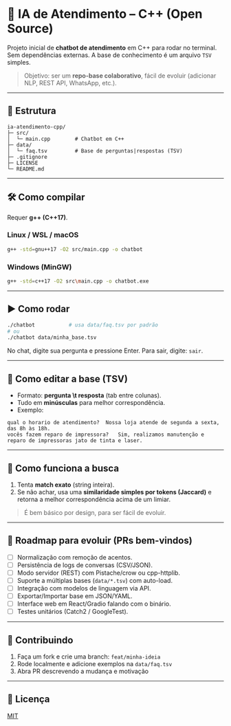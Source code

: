 # 🤖 IA de Atendimento – C++ (Open Source)

Projeto inicial de **chatbot de atendimento** em C++ para rodar no terminal.
Sem dependências externas. A base de conhecimento é um arquivo `TSV` simples.

> Objetivo: ser um **repo-base colaborativo**, fácil de evoluir (adicionar NLP, REST API, WhatsApp, etc.).

---

## 📁 Estrutura
```
ia-atendimento-cpp/
├─ src/
│  └─ main.cpp        # Chatbot em C++
├─ data/
│  └─ faq.tsv         # Base de perguntas|respostas (TSV)
├─ .gitignore
├─ LICENSE
└─ README.md
```

---

## 🛠️ Como compilar
Requer **g++ (C++17)**.

### Linux / WSL / macOS
```bash
g++ -std=gnu++17 -O2 src/main.cpp -o chatbot
```

### Windows (MinGW)
```bash
g++ -std=c++17 -O2 src\main.cpp -o chatbot.exe
```

---

## ▶️ Como rodar
```bash
./chatbot           # usa data/faq.tsv por padrão
# ou
./chatbot data/minha_base.tsv
```

No chat, digite sua pergunta e pressione Enter.
Para sair, digite: `sair`.

---

## 🧠 Como editar a base (TSV)
- Formato: **pergunta \t resposta** (tab entre colunas).
- Tudo em **minúsculas** para melhor correspondência.
- Exemplo:
```
qual o horario de atendimento?	Nossa loja atende de segunda a sexta, das 8h às 18h.
vocês fazem reparo de impressora?	Sim, realizamos manutenção e reparo de impressoras jato de tinta e laser.
```

---

## 🧩 Como funciona a busca
1. Tenta **match exato** (string inteira).
2. Se não achar, usa uma **similaridade simples por tokens (Jaccard)** e retorna a melhor correspondência acima de um limiar.

> É bem básico por design, para ser fácil de evoluir.

---

## 🧭 Roadmap para evoluir (PRs bem-vindos)
- [ ] Normalização com remoção de acentos.
- [ ] Persistência de logs de conversas (CSV/JSON).
- [ ] Modo servidor (REST) com Pistache/crow ou cpp-httplib.
- [ ] Suporte a múltiplas bases (`data/*.tsv`) com auto-load.
- [ ] Integração com modelos de linguagem via API.
- [ ] Exportar/Importar base em JSON/YAML.
- [ ] Interface web em React/Gradio falando com o binário.
- [ ] Testes unitários (Catch2 / GoogleTest).

---

## 🤝 Contribuindo
1. Faça um fork e crie uma branch: `feat/minha-ideia`
2. Rode localmente e adicione exemplos na `data/faq.tsv`
3. Abra PR descrevendo a mudança e motivação

---

## 📜 Licença
[MIT](LICENSE)
